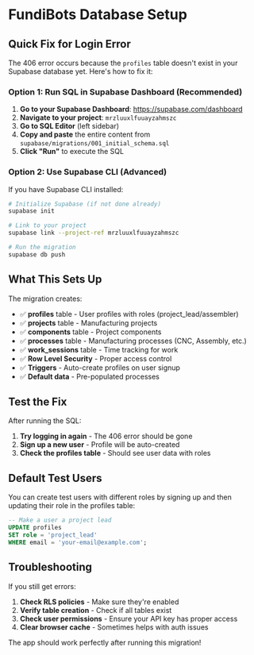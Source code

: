 # FundiBots Database Setup

## Quick Fix for Login Error

The 406 error occurs because the `profiles` table doesn't exist in your Supabase database yet. Here's how to fix it:

### Option 1: Run SQL in Supabase Dashboard (Recommended)

1. **Go to your Supabase Dashboard**: https://supabase.com/dashboard
2. **Navigate to your project**: `mrzluuxlfuuayzahmszc`
3. **Go to SQL Editor** (left sidebar)
4. **Copy and paste** the entire content from `supabase/migrations/001_initial_schema.sql`
5. **Click "Run"** to execute the SQL

### Option 2: Use Supabase CLI (Advanced)

If you have Supabase CLI installed:

```bash
# Initialize Supabase (if not done already)
supabase init

# Link to your project
supabase link --project-ref mrzluuxlfuuayzahmszc

# Run the migration
supabase db push
```

## What This Sets Up

The migration creates:

- ✅ **profiles** table - User profiles with roles (project_lead/assembler)
- ✅ **projects** table - Manufacturing projects
- ✅ **components** table - Project components
- ✅ **processes** table - Manufacturing processes (CNC, Assembly, etc.)
- ✅ **work_sessions** table - Time tracking for work
- ✅ **Row Level Security** - Proper access control
- ✅ **Triggers** - Auto-create profiles on user signup
- ✅ **Default data** - Pre-populated processes

## Test the Fix

After running the SQL:

1. **Try logging in again** - The 406 error should be gone
2. **Sign up a new user** - Profile will be auto-created
3. **Check the profiles table** - Should see user data with roles

## Default Test Users

You can create test users with different roles by signing up and then updating their role in the profiles table:

```sql
-- Make a user a project lead
UPDATE profiles 
SET role = 'project_lead' 
WHERE email = 'your-email@example.com';
```

## Troubleshooting

If you still get errors:

1. **Check RLS policies** - Make sure they're enabled
2. **Verify table creation** - Check if all tables exist
3. **Check user permissions** - Ensure your API key has proper access
4. **Clear browser cache** - Sometimes helps with auth issues

The app should work perfectly after running this migration!